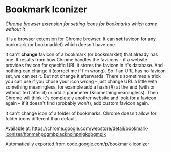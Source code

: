 # Bookmark Iconizer
*Chrome browser extension for setting icons for bookmarks which came without it*

It is a browser extension for Chrome browser. It can **set** favicon for any bookmark (or bookmarklet) which doesn't have one.

It can't **change** favicon of a bookmark (or bookmarklet) that already has one. It results from how Chrome handles the favicons – if a website provides favicon for specific URL it stores the favicon in it's database. And nothing can change it (correct me if I'm wrong). So if an URL has no favicon set, we can set it. But not change it afterwards.
There's sometimes a trick you can use if you chose your icon wrong – just change URL a little with something meaningless, for example add a hash (#) at the end (with or without text after it) or add a parameter (&somethingmeaningless). Then Chrome will think it's completely another website and look for a favicon again – if it doesn't find (probably won't), add custom favicon again.

It can't change icon of a folder of bookmarks. Chrome doesn't allow for folder icons different than default.

Available at:
https://chrome.google.com/webstore/detail/bookmark-iconizer/hbnmehpggmbpiackncinpnlgkgbgmpjk

Automatically exported from code.google.com/p/bookmark-iconizer
